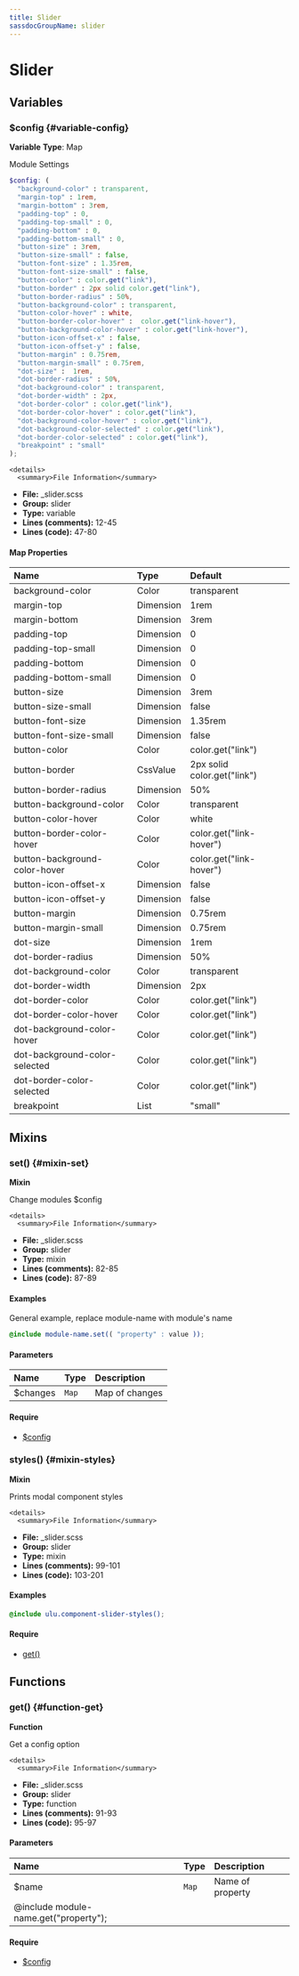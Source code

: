 ```yaml
---
title: Slider
sassdocGroupName: slider
---
```



# Slider





## Variables




<div class="sassdoc-item-header">

###  $config {#variable-config}

  <div class="sassdoc-item-header__labels">
    <span class="tag tag--primary"><strong>Variable</strong></span> <span class="tag"><strong>Type</strong>: Map</span>
  </div>

</div>

  

Module Settings
    
    

``` scss
$config: (
  "background-color" : transparent,
  "margin-top" : 1rem,
  "margin-bottom" : 3rem,
  "padding-top" : 0,
  "padding-top-small" : 0,
  "padding-bottom" : 0,
  "padding-bottom-small" : 0,
  "button-size" : 3rem,
  "button-size-small" : false,
  "button-font-size" : 1.35rem,
  "button-font-size-small" : false,
  "button-color" : color.get("link"),
  "button-border" : 2px solid color.get("link"),
  "button-border-radius" : 50%,
  "button-background-color" : transparent,
  "button-color-hover" : white,
  "button-border-color-hover" :  color.get("link-hover"),
  "button-background-color-hover" : color.get("link-hover"),
  "button-icon-offset-x" : false,
  "button-icon-offset-y" : false,
  "button-margin" : 0.75rem,
  "button-margin-small" : 0.75rem,
  "dot-size" :  1rem,
  "dot-border-radius" : 50%,
  "dot-background-color" : transparent,
  "dot-border-width" : 2px,
  "dot-border-color" : color.get("link"),
  "dot-border-color-hover" : color.get("link"),
  "dot-background-color-hover" : color.get("link"),
  "dot-background-color-selected" : color.get("link"),
  "dot-border-color-selected" : color.get("link"),
  "breakpoint" : "small"
);
```
  

    <details>
      <summary>File Information</summary>
- **File:** _slider.scss
- **Group:** slider
- **Type:** variable
- **Lines (comments):** 12-45
- **Lines (code):** 47-80
    </details>
    

#### Map Properties


|Name|Type|Default|
|:--|:--|:--|
|background-color|Color|transparent|
|margin-top|Dimension|1rem|
|margin-bottom|Dimension|3rem|
|padding-top|Dimension|0|
|padding-top-small|Dimension|0|
|padding-bottom|Dimension|0|
|padding-bottom-small|Dimension|0|
|button-size|Dimension|3rem|
|button-size-small|Dimension|false|
|button-font-size|Dimension|1.35rem|
|button-font-size-small|Dimension|false|
|button-color|Color|color.get("link")|
|button-border|CssValue|2px solid color.get("link")|
|button-border-radius|Dimension|50%|
|button-background-color|Color|transparent|
|button-color-hover|Color|white|
|button-border-color-hover|Color|color.get("link-hover")|
|button-background-color-hover|Color|color.get("link-hover")|
|button-icon-offset-x|Dimension|false|
|button-icon-offset-y|Dimension|false|
|button-margin|Dimension|0.75rem|
|button-margin-small|Dimension|0.75rem|
|dot-size|Dimension|1rem|
|dot-border-radius|Dimension|50%|
|dot-background-color|Color|transparent|
|dot-border-width|Dimension|2px|
|dot-border-color|Color|color.get("link")|
|dot-border-color-hover|Color|color.get("link")|
|dot-background-color-hover|Color|color.get("link")|
|dot-background-color-selected|Color|color.get("link")|
|dot-border-color-selected|Color|color.get("link")|
|breakpoint|List|"small"|

    
  

## Mixins




<div class="sassdoc-item-header">

###  set() {#mixin-set}

  <div class="sassdoc-item-header__labels">
    <span class="tag tag--primary"><strong>Mixin</strong></span>
  </div>

</div>

  

Change modules $config
    
    

    <details>
      <summary>File Information</summary>
- **File:** _slider.scss
- **Group:** slider
- **Type:** mixin
- **Lines (comments):** 82-85
- **Lines (code):** 87-89
    </details>
    

#### Examples

General example, replace module-name with module's name      


``` scss
@include module-name.set(( "property" : value ));
```
  

      

#### Parameters


|Name|Type|Description|
|:--|:--|:--|
|$changes|`Map`|Map of changes|

    

#### Require

- [$config](/sass/components/accordion/#variable-config)
  


<div class="sassdoc-item-header">

###  styles() {#mixin-styles}

  <div class="sassdoc-item-header__labels">
    <span class="tag tag--primary"><strong>Mixin</strong></span>
  </div>

</div>

  

Prints modal component styles
    
    

    <details>
      <summary>File Information</summary>
- **File:** _slider.scss
- **Group:** slider
- **Type:** mixin
- **Lines (comments):** 99-101
- **Lines (code):** 103-201
    </details>
    

#### Examples

      


``` scss
@include ulu.component-slider-styles();
```
  

      

#### Require

- [get()](/sass/components/accordion/#function-get)
  
  

## Functions




<div class="sassdoc-item-header">

###  get() {#function-get}

  <div class="sassdoc-item-header__labels">
    <span class="tag tag--primary"><strong>Function</strong></span>
  </div>

</div>

  

Get a config option
    
    

    <details>
      <summary>File Information</summary>
- **File:** _slider.scss
- **Group:** slider
- **Type:** function
- **Lines (comments):** 91-93
- **Lines (code):** 95-97
    </details>
    

#### Parameters


|Name|Type|Description|
|:--|:--|:--|
|$name|`Map`|Name of property
  @include module-name.get("property");|

    

#### Require

- [$config](/sass/components/accordion/#variable-config)
  
  
  